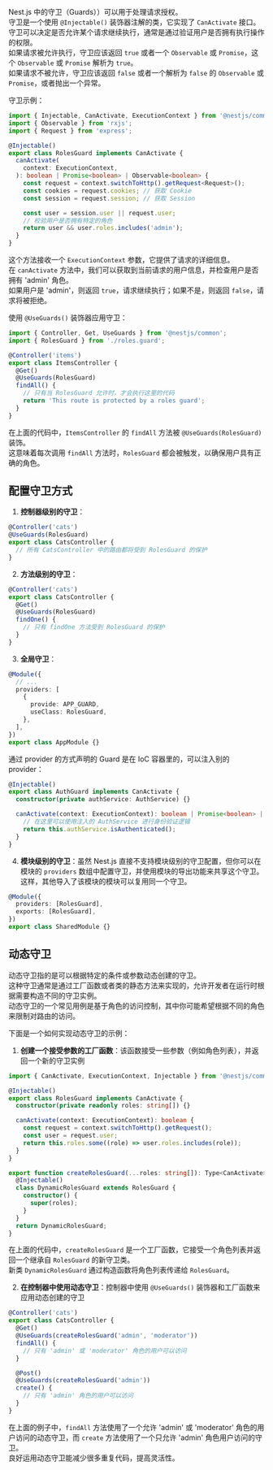 Nest.js 中的守卫（Guards））可以用于处理请求授权。<br />守卫是一个使用 `@Injectable()` 装饰器注解的类，它实现了 `CanActivate` 接口。守卫可以决定是否允许某个请求继续执行，通常是通过验证用户是否拥有执行操作的权限。<br />如果请求被允许执行，守卫应该返回 `true` 或者一个 `Observable` 或 `Promise`，这个 `Observable` 或 `Promise` 解析为 `true`。<br />如果请求不被允许，守卫应该返回 `false` 或者一个解析为 `false` 的 `Observable` 或 `Promise`，或者抛出一个异常。

守卫示例：
```typescript
import { Injectable, CanActivate, ExecutionContext } from '@nestjs/common';
import { Observable } from 'rxjs';
import { Request } from 'express';

@Injectable()
export class RolesGuard implements CanActivate {
  canActivate(
    context: ExecutionContext,
  ): boolean | Promise<boolean> | Observable<boolean> {
    const request = context.switchToHttp().getRequest<Request>();
    const cookies = request.cookies; // 获取 Cookie
    const session = request.session; // 获取 Session

    const user = session.user || request.user;
    // 校验用户是否拥有特定的角色
    return user && user.roles.includes('admin');
  }
}
```
这个方法接收一个 `ExecutionContext` 参数，它提供了请求的详细信息。<br />在 `canActivate` 方法中，我们可以获取到当前请求的用户信息，并检查用户是否拥有 'admin' 角色。<br />如果用户是 'admin'，则返回 `true`，请求继续执行；如果不是，则返回 `false`，请求将被拒绝。

使用 `@UseGuards()` 装饰器应用守卫：
```typescript
import { Controller, Get, UseGuards } from '@nestjs/common';
import { RolesGuard } from './roles.guard';

@Controller('items')
export class ItemsController {
  @Get()
  @UseGuards(RolesGuard)
  findAll() {
    // 只有当 RolesGuard 允许时，才会执行这里的代码
    return 'This route is protected by a roles guard';
  }
}
```
在上面的代码中，`ItemsController` 的 `findAll` 方法被 `@UseGuards(RolesGuard)` 装饰。<br />这意味着每次调用 `findAll` 方法时，`RolesGuard` 都会被触发，以确保用户具有正确的角色。

## 配置守卫方式

1.  **控制器级别的守卫**：
```typescript
@Controller('cats')
@UseGuards(RolesGuard)
export class CatsController {
  // 所有 CatsController 中的路由都将受到 RolesGuard 的保护
}
```

2.  **方法级别的守卫**：
```typescript
@Controller('cats')
export class CatsController {
  @Get()
  @UseGuards(RolesGuard)
  findOne() {
    // 只有 findOne 方法受到 RolesGuard 的保护
  }
}
```

3.  **全局守卫**：
```typescript
@Module({
  // ...
  providers: [
    {
      provide: APP_GUARD,
      useClass: RolesGuard,
    },
  ],
})
export class AppModule {}
```
 通过 provider 的方式声明的 Guard 是在 IoC 容器里的，可以注入别的 provider：
```typescript
@Injectable()
export class AuthGuard implements CanActivate {
  constructor(private authService: AuthService) {}

  canActivate(context: ExecutionContext): boolean | Promise<boolean> | Observable<boolean> {
    // 在这里可以使用注入的 AuthService 进行身份验证逻辑
    return this.authService.isAuthenticated();
  }
}
```

4. **模块级别的守卫**：虽然 Nest.js 直接不支持模块级别的守卫配置，但你可以在模块的 `providers` 数组中配置守卫，并使用模块的导出功能来共享这个守卫。这样，其他导入了该模块的模块可以复用同一个守卫。 
```typescript
@Module({
  providers: [RolesGuard],
  exports: [RolesGuard],
})
export class SharedModule {}
```

## 动态守卫
动态守卫指的是可以根据特定的条件或参数动态创建的守卫。<br />这种守卫通常是通过工厂函数或者类的静态方法来实现的，允许开发者在运行时根据需要构造不同的守卫实例。<br />动态守卫的一个常见用例是基于角色的访问控制，其中你可能希望根据不同的角色来限制对路由的访问。

下面是一个如何实现动态守卫的示例：

1.  **创建一个接受参数的工厂函数**：该函数接受一些参数（例如角色列表），并返回一个新的守卫实例
```typescript
import { CanActivate, ExecutionContext, Injectable } from '@nestjs/common';

@Injectable()
export class RolesGuard implements CanActivate {
  constructor(private readonly roles: string[]) {}

  canActivate(context: ExecutionContext): boolean {
    const request = context.switchToHttp().getRequest();
    const user = request.user;
    return this.roles.some((role) => user.roles.includes(role));
  }
}

export function createRolesGuard(...roles: string[]): Type<CanActivate> {
  @Injectable()
  class DynamicRolesGuard extends RolesGuard {
    constructor() {
      super(roles);
    }
  }
  return DynamicRolesGuard;
}
```
在上面的代码中，`createRolesGuard` 是一个工厂函数，它接受一个角色列表并返回一个继承自 `RolesGuard` 的新守卫类。<br />新类 `DynamicRolesGuard` 通过构造函数将角色列表传递给 `RolesGuard`。 

2.  **在控制器中使用动态守卫**：控制器中使用 `@UseGuards()` 装饰器和工厂函数来应用动态创建的守卫
```typescript
@Controller('cats')
export class CatsController {
  @Get()
  @UseGuards(createRolesGuard('admin', 'moderator'))
  findAll() {
    // 只有 'admin' 或 'moderator' 角色的用户可以访问
  }

  @Post()
  @UseGuards(createRolesGuard('admin'))
  create() {
    // 只有 'admin' 角色的用户可以访问
  }
}
```
在上面的例子中，`findAll` 方法使用了一个允许 'admin' 或 'moderator' 角色的用户访问的动态守卫，而 `create` 方法使用了一个只允许 'admin' 角色用户访问的守卫。 <br />良好运用动态守卫能减少很多重复代码，提高灵活性。
